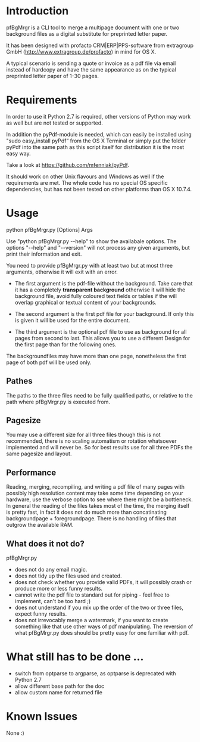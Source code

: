 # Introduction

pfBgMrgr is a CLI tool to merge a multipage document with one or two background files as a digital substitute for preprinted letter paper.

It has been designed with profacto CRM|ERP|PPS-software from extragroup GmbH (http://www.extragroup.de/profacto) in mind for OS X. 

A typical scenario is sending a quote or invoice as a pdf file via email instead of hardcopy and have the same appearance as on the typical preprinted letter paper of 1-30 pages. 

# Requirements

In order to use it Python 2.7 is required, other versions of Python may work as well but are not tested or supported.

In addition the pyPdf-module is needed, which can easily be installed using "sudo easy_install pyPdf“ from the OS X Terminal or simply put the folder pyPdf into the same path as this script itself for distribution it is the most easy way.

Take a look at https://github.com/mfenniak/pyPdf.

It should work on other Unix flavours and Windows as well if the requirements are met. The whole code has no special OS specific dependencies, but has not been tested on other platforms than OS X 10.7.4.

# Usage

python pfBgMrgr.py [Options] Args

Use "python pfBgMrgr.py --help" to show the availabale options. The options "--help" and "--version" will not process any given arguments, but print their information and exit.

You need to provide pfBgMrgr.py with at least two but at most three arguments, otherwise it will exit with an error. 

* The first argument is the pdf-file without the background. Take care that it has a completely **transparent background** otherwise it will hide the background file, avoid fully coloured text fields or tables if the will overlap graphical or textual content of your backgrounds.

* The second argument is the first pdf file for your background. If only this is given it will be used for the entire document. 
* The third argument is the optional pdf file to use as background for all pages from second to last. This allows you to use a different Design for the first page than for the following ones.

The backgroundfiles may have more than one page, nonetheless the first page of both pdf will be used only.

## Pathes

The paths to the three files need to be fully qualified paths, or relative to the path where pfBgMrgr.py is executed from.

## Pagesize

You may use a different size for all three files though this is not recommended, there is no scaling automatism or rotation whatsoever implemented and will never be. So for best results use for all three PDFs the same pagesize and layout.

## Performance

Reading, merging, recompiling, and writing a pdf file of many pages with possibly high resolution content may take some time depending on your hardware, use the verbose option to see where there might be a bottleneck. 
In general the reading of the files takes most of the time, the merging itself is pretty fast, in fact it does not do much more than concatinating backgroundpage + foregroundpage.
There is no handling of files that outgrow the available RAM.

## What does it not do?

pfBgMrgr.py
* does not do any email magic. 
* does not tidy up the files used and created.
* does not check whether you provide valid PDFs, it will possibly crash or produce more or less funny results.
* cannot write the pdf file to standard out for piping - feel free to implement, can't be too hard ;)
* does not understand if you mix up the order of the two or three files, expect funny results.
* does not irrevocably merge a watermark, if you want to create something like that use other ways of pdf manipulating. The reversion of what pfBgMrgr.py does should be pretty easy for one familiar with pdf.

# What still has to be done ...
 
* switch from optparse to argparse, as optparse is deprecated with Python 2.7
* allow different base path for the doc
* allow custom name for returned file

# Known Issues

None :)
